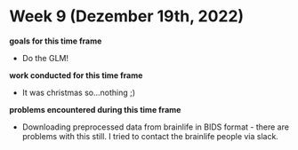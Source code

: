 # Week 9 (Dezember 19th, 2022)

**goals for this time frame**
- Do the GLM!

**work conducted for this time frame**
- It was christmas so...nothing ;)

**problems encountered during this time frame**
- Downloading preprocessed data from brainlife in BIDS format - there are problems with this still. I tried to contact the brainlife people via slack. 